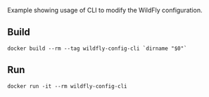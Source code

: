 Example showing usage of CLI to modify the WildFly configuration.

## Build

    docker build --rm --tag wildfly-config-cli `dirname "$0"`

## Run

    docker run -it --rm wildfly-config-cli
